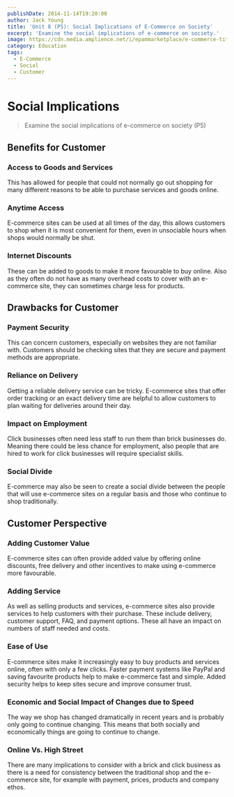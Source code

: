 ```yaml
---
publishDate: 2014-11-14T19:20:00
author: Jack Young
title: 'Unit 8 (P5): Social Implications of E-Commerce on Society'
excerpt: 'Examine the social implications of e-commerce on society.'
image: https://cdn.media.amplience.net/i/epammarketplace/e-commerce-title?maxW=1200&qlt=80&fmt=jpg&bg=rgb(255,255,255)&version=1725966482899
category: Education
tags:
  - E-Commerce
  - Social
  - Customer
---
```


# Social Implications

> Examine the social implications of e-commerce on society (P5)

## Benefits for Customer

### Access to Goods and Services

This has allowed for people that could not normally go out shopping for many different reasons to be able to purchase services and goods online.

### Anytime Access

E-commerce sites can be used at all times of the day, this allows customers to shop when it is most convenient for them, even in unsociable hours when shops would normally be shut.

### Internet Discounts

These can be added to goods to make it more favourable to buy online. Also as they often do not have as many overhead costs to cover with an e-commerce site, they can sometimes charge less for products.

## Drawbacks for Customer

### Payment Security

This can concern customers, especially on websites they are not familiar with. Customers should be checking sites that they are secure and payment methods are appropriate.

### Reliance on Delivery

Getting a reliable delivery service can be tricky. E-commerce sites that offer order tracking or an exact delivery time are helpful to allow customers to plan waiting for deliveries around their day.

### Impact on Employment

Click businesses often need less staff to run them than brick businesses do. Meaning there could be less chance for employment, also people that are hired to work for click businesses will require specialist skills.

### Social Divide

E-commerce may also be seen to create a social divide between the people that will use e-commerce sites on a regular basis and those who continue to shop traditionally.

## Customer Perspective

### Adding Customer Value

E-commerce sites can often provide added value by offering online discounts, free delivery and other incentives to make using e-commerce more favourable.

### Adding Service

As well as selling products and services, e-commerce sites also provide services to help customers with their purchase. These include delivery, customer support, FAQ, and payment options. These all have an impact on numbers of staff needed and costs.

### Ease of Use

E-commerce sites make it increasingly easy to buy products and services online, often with only a few clicks. Faster payment systems like PayPal and saving favourite products help to make e-commerce fast and simple. Added security helps to keep sites secure and improve consumer trust.

### Economic and Social Impact of Changes due to Speed

The way we shop has changed dramatically in recent years and is probably only going to continue changing. This means that both socially and economically things are going to continue to change.

### Online Vs. High Street

There are many implications to consider with a brick and click business as there is a need for consistency between the traditional shop and the e-commerce site, for example with payment, prices, products and company ethos.
